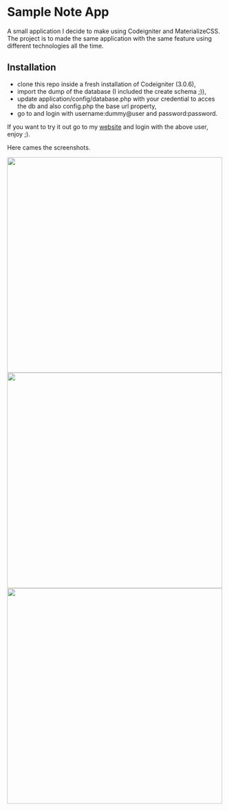 # Sample Note App
A small application I decide to make using Codeigniter and MaterializeCSS.
The project is to made the same application with the same feature using different technologies all the time.

## Installation
* clone this repo inside a fresh installation of Codeigniter (3.0.6),
* import the dump of the database (I included the create schema ;)),
* update application/config/database.php with your credential to acces the db and also config.php the base url property,
* go to <base url> and login with username:dummy@user and password:password.

If you want to try it out go to my [website](http://note.mattiadellamina.it/login) and login with the above user, enjoy ;).

Here cames the screenshots.

<img src="https://cloud.githubusercontent.com/assets/20520931/17077868/5d10ec36-50e1-11e6-96d7-129aee95f325.png" width="500"> <img src="https://cloud.githubusercontent.com/assets/20520931/17077870/5d8dc206-50e1-11e6-8170-2429bf6c6231.png" width="500">
<img src="https://cloud.githubusercontent.com/assets/20520931/17077869/5d1353e0-50e1-11e6-98c2-5d59fc390555.png" width="500">

